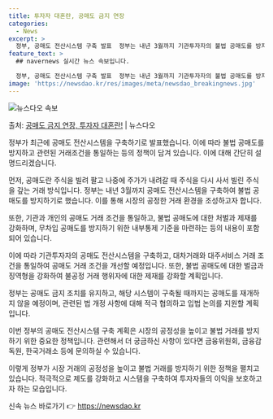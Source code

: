 ```yaml
---
title: 투자자 대혼란, 공매도 금지 연장
categories:
  - News
excerpt: >
  정부, 공매도 전산시스템 구축 발표  정부는 내년 3월까지 기관투자자의 불법 공매도를 방지하기 위한 공매도 …
feature_text: >
  ## navernews 실시간 뉴스 속보입니다.

  정부, 공매도 전산시스템 구축 발표  정부는 내년 3월까지 기관투자자의 불법 공매도를 방지하기 위한 공매도 …
image: 'https://newsdao.kr/res/images/meta/newsdao_breakingnews.jpg'
---
```


![뉴스다오 속보](https://newsdao.kr/res/images/meta/newsdao_breakingnews.jpg)

<p>출처: <a href="https://newsdao.kr/4227" rel="dofollow">공매도 금지 연장, 투자자 대혼란!</a> | 뉴스다오</p>

정부가 최근에 공매도 전산시스템을 구축하기로 발표했습니다. 이에 따라 불법 공매도를 방지하고 관련된 거래조건을 통일하는 등의 정책이 담겨 있습니다. 이에 대해 간단히 설명드리겠습니다.

먼저, 공매도란 주식을 빌려 팔고 나중에 주가가 내려갈 때 주식을 다시 사서 빌린 주식을 갚는 거래 방식입니다. 정부는 내년 3월까지 공매도 전산시스템을 구축하여 불법 공매도를 방지하기로 했습니다. 이를 통해 시장의 공정한 거래 환경을 조성하고자 합니다.

또한, 기관과 개인의 공매도 거래 조건을 통일하고, 불법 공매도에 대한 처벌과 제재를 강화하며, 무차입 공매도를 방지하기 위한 내부통제 기준을 마련하는 등의 내용이 포함되어 있습니다.

이에 따라 기관투자자의 공매도 전산시스템을 구축하고, 대차거래와 대주서비스 거래 조건을 통일하여 공매도 거래 조건을 개선할 예정입니다. 또한, 불법 공매도에 대한 벌금과 징역형을 강화하여 불공정 거래 행위자에 대한 제재를 강화할 계획입니다.

정부는 공매도 금지 조치를 유지하고, 해당 시스템이 구축될 때까지는 공매도를 재개하지 않을 예정이며, 관련된 법 개정 사항에 대해 적극 협의하고 입법 논의를 지원할 계획입니다. 

이번 정부의 공매도 전산시스템 구축 계획은 시장의 공정성을 높이고 불법 거래를 방지하기 위한 중요한 정책입니다. 관련해서 더 궁금하신 사항이 있다면 금융위원회, 금융감독원, 한국거래소 등에 문의하실 수 있습니다.

이렇게 정부가 시장 거래의 공정성을 높이고 불법 거래를 방지하기 위한 정책을 펼치고 있습니다. 적극적으로 제도를 강화하고 시스템을 구축하여 투자자들의 이익을 보호하고자 하는 모습입니다. 

신속 뉴스 바로가기 👉 <a href="https://newsdao.kr" rel="dofollow">https://newsdao.kr</a>


